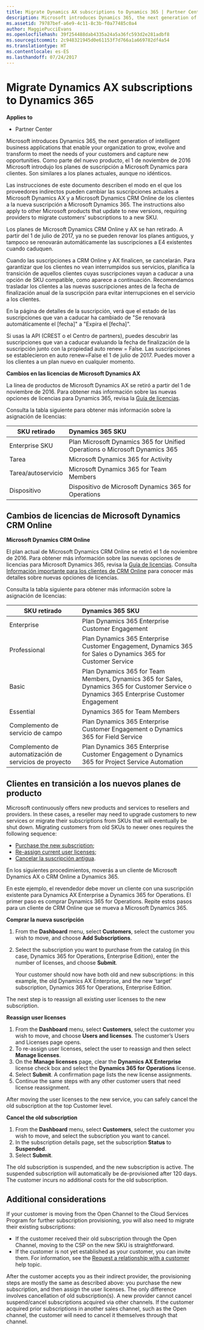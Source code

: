 ```yaml
---
title: Migrate Dynamics AX subscriptions to Dynamics 365 | Partner Center
description: Microsoft introduces Dynamics 365, the next generation of intelligent business applications that enable your organization to grow, evolve and transform to meet the needs of your customers and capture new opportunities.
ms.assetid: 79787bef-a6e9-4c11-8c3b-f0a77485c0a4
author: MaggiePucciEvans
ms.openlocfilehash: 39f254488dab4335a24a5a36fc593d2e281adbf8
ms.sourcegitcommit: 2c948321945d0e61153f7d766a1a669782df4a54
ms.translationtype: HT
ms.contentlocale: es-ES
ms.lasthandoff: 07/24/2017
---
```

# <a name="migrate-dynamics-ax-subscriptions-to-dynamics-365"></a>Migrate Dynamics AX subscriptions to Dynamics 365

**Applies to**

-  Partner Center

Microsoft introduces Dynamics 365, the next generation of intelligent business applications that enable your organization to grow, evolve and transform to meet the needs of your customers and capture new opportunities. Como parte del nuevo producto, el 1 de noviembre de 2016 Microsoft introdujo los planes de suscripción a Microsoft Dynamics para clientes. Son similares a los planes actuales, aunque no idénticos.

Las instrucciones de este documento describen el modo en el que los proveedores indirectos pueden cambiar las suscripciones actuales a Microsoft Dynamics AX y a Microsoft Dynamics CRM Online de los clientes a la nueva suscripción a Microsoft Dynamics 365. The instructions also apply to other Microsoft products that update to new versions, requiring providers to migrate customers’ subscriptions to a new SKU.

Los planes de Microsoft Dynamics CRM Online y AX se han retirado.  A partir del 1 de julio de 2017, ya no se pueden renovar los planes antiguos, y tampoco se renovarán automáticamente las suscripciones a E4 existentes cuando caduquen.

Cuando las suscripciones a CRM Online y AX finalicen, se cancelarán. Para garantizar que los clientes no vean interrumpidos sus servicios, planifica la transición de aquellos clientes cuyas suscripciones vayan a caducar a una opción de SKU compatible, como aparece a continuación. Recomendamos trasladar los clientes a las nuevas suscripciones antes de la fecha de finalización anual de la suscripción para evitar interrupciones en el servicio a los clientes. 

En la página de detalles de la suscripción, verá que el estado de las suscripciones que van a caducar ha cambiado de "Se renovará automáticamente el [fecha]" a "Expira el [fecha]". 

Si usas la API (CREST o el Centro de partners), puedes descubrir las suscripciones que van a caducar evaluando la fecha de finalización de la suscripción junto con la propiedad auto renew = False. Las suscripciones se establecieron en auto renew=False el 1 de julio de 2017. Puedes mover a los clientes a un plan nuevo en cualquier momento. 

**Cambios en las licencias de Microsoft Dynamics AX**

La línea de productos de Microsoft Dynamics AX se retiró a partir del 1 de noviembre de 2016. Para obtener más información sobre las nuevas opciones de licencias para Dynamics 365, revisa la [Guía de licencias](http://download.microsoft.com/documents/dynamics/pricing/Dynamics_365_Enterprise_edition_Licensing_Guide.pdf).

 Consulta la tabla siguiente para obtener más información sobre la asignación de licencias:

|**SKU retirado**   |**Dynamics 365 SKU**   |
|-------------------|:----------------------|
|Enterprise SKU|Plan Microsoft Dynamics 365 for Unified Operations o Microsoft Dynamics 365 |
|Tarea|Microsoft Dynamics 365 for Activity
|Tarea/autoservicio|Microsoft Dynamics 365 for Team Members|
|Dispositivo|Dispositivo de Microsoft Dynamics 365 for Operations|

## <a name="microsoft-dynamics-crm-online-licensing-changes"></a>Cambios de licencias de Microsoft Dynamics CRM Online 

**Microsoft Dynamics CRM Online**

El plan actual de Microsoft Dynamics CRM Online se retiró el 1 de noviembre de 2016. Para obtener más información sobre las nuevas opciones de licencias para Microsoft Dynamics 365, revisa la [Guía de licencias](http://download.microsoft.com/documents/dynamics/pricing/Dynamics_365_Enterprise_edition_Licensing_Guide.pdf). Consulta [Información importante para los clientes de CRM Online](https://go.microsoft.com/fwlink/?linkid=831667) para conocer más detalles sobre nuevas opciones de licencias.

Consulta la tabla siguiente para obtener más información sobre la asignación de licencias:

|**SKU retirado**   |**Dynamics 365 SKU**   |
|-------------------|:----------------------|
|Enterprise|Plan Dynamics 365 Enterprise Customer Engagement |
|Professional|Plan Dynamics 365 Enterprise Customer Engagement, Dynamics 365 for Sales o Dynamics 365 for Customer Service|
|Basic|Plan Dynamics 365 for Team Members, Dynamics 365 for Sales, Dynamics 365 for Customer Service o Dynamics 365 Enterprise Customer Engagement|
|Essential|Dynamics 365 for Team Members|
|Complemento de servicio de campo|Plan Dynamics 365 Enterprise Customer Engagement o Dynamics 365 for Field Service|
|Complemento de automatización de servicios de proyecto|Plan Dynamics 365 Enterprise Customer Engagement o Dynamics 365 for Project Service Automation|



## <a name="transition-customers-to-new-product-plans"></a>Clientes en transición a los nuevos planes de producto


Microsoft continuously offers new products and services to resellers and providers. In these cases, a reseller may need to upgrade customers to new services or migrate their subscriptions from SKUs that will eventually be shut down. Migrating customers from old SKUs to newer ones requires the following sequence:

-   [Purchase the new subscription](#manual-subscription-migration-purchasenewsubsc);
-   [Re-assign current user licenses](#manual-subscription-migration-reassignlicenses);
-   [Cancelar la suscripción antigua](#manual-subscription-migration-cancelsubscriptions).

En los siguientes procedimientos, moverás a un cliente de Microsoft Dynamics AX o CRM Online a Dynamics 365.

En este ejemplo, el revendedor debe mover un cliente con una suscripción existente para Dynamics AX Enterprise a Dynamics 365 for Operations. El primer paso es comprar Dynamics 365 for Operations.  Repite estos pasos para un cliente de CRM Online que se mueva a Microsoft Dynamics 365.

<a href="" id="purchasenewsubsc"></a>

**Comprar la nueva suscripción**

1.  From the **Dashboard** menu, select **Customers**, select the customer you wish to move, and choose **Add Subscriptions**.
2.  Select the subscription you want to purchase from the catalog (in this case, Dynamics 365 for Operations, Enterprise Edition), enter the number of licenses, and choose **Submit**.

    Your customer should now have both old and new subscriptions: in this example, the old Dynamics AX Enterprise, and the new ‘target’ subscription, Dynamics 365 for Operations, Enterprise Edition.

<a href="" id="reassignlicenses"></a> The next step is to reassign all existing user licenses to the new subscription.

**Reassign user licenses**

1.  From the **Dashboard** menu, select **Customers**, select the customer you wish to move, and choose **Users and licenses**. The customer’s Users and Licenses page opens.
2.  To re-assign user licenses, select the user to reassign and then select **Manage licenses**.
3.  On the **Manage licenses** page, clear the **Dynamics AX Enterprise** license check box and select the **Dynamics 365 for Operations** license.
4.  Select **Submit**. A confirmation page lists the new license assignments.
5.  Continue the same steps with any other customer users that need license reassignment.

<a href="" id="cancelsubscriptions"></a> After moving the user licenses to the new service, you can safely cancel the old subscription at the top Customer level.

**Cancel the old subscription**

1.  From the **Dashboard** menu, select **Customers**, select the customer you wish to move, and select the subscription you want to cancel.
2.  In the subscription details page, set the subscription **Status** to **Suspended**.
3.  Select **Submit**.

The old subscription is suspended, and the new subscription is active. The suspended subscription will automatically be de-provisioned after 120 days. The customer incurs no additional costs for the old subscription.

## <a name="additional-considerations"></a>Additional considerations


If your customer is moving from the Open Channel to the Cloud Services Program for further subscription provisioning, you will also need to migrate their existing subscriptions:

-   If the customer received their old subscription through the Open Channel, moving to the CSP on the new SKU is straightforward.
-   If the customer is not yet established as your customer, you can invite them. For information, see the [Request a relationship with a customer](https://msdn.microsoft.com/en-us/library/partnercenter/mt750320.aspx) help topic.

After the customer accepts you as their indirect provider, the provisioning steps are mostly the same as described above: you purchase the new subscription, and then assign the user licenses. The only difference involves cancellation of old subscription(s). A new provider cannot cancel suspend/cancel subscriptions acquired via other channels. If the customer acquired prior subscriptions in another sales channel, such as the Open channel, the customer will need to cancel it themselves through that channel.

 

 



